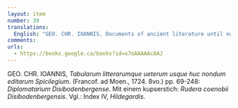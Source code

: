 ```yaml
---
layout: item
number: 39
translations:
  English: "GEO. CHR. IOANNIS, Documents of ancient literature until now not yet published. (Frankfurt on the Main, 1724. 8vo.) pp. 69-248: Documents of Disibodenberg. With a copperplate: Ruins of Disibodenberg monastery. Compare the index IV, Hildegard. [Trans. J. Bain]"
comments:
urls:
  - https://books.google.ca/books?id=x7oAAAAAcAAJ
---
```


GEO. CHR. IOANNIS, <em>Tabularum litterarumque ueterum usque huc nondum editarum Spicilegium</em>.  (Francof. ad Moen., 1724. 8vo.) pp. 69-248: <em>Diplomatarium Disibodenbergense</em>. Mit einem kupserstich: <em>Rudera coenobii Disibodenbergensis</em>. Vgl.: Index IV, <em>Hildegardis</em>.
